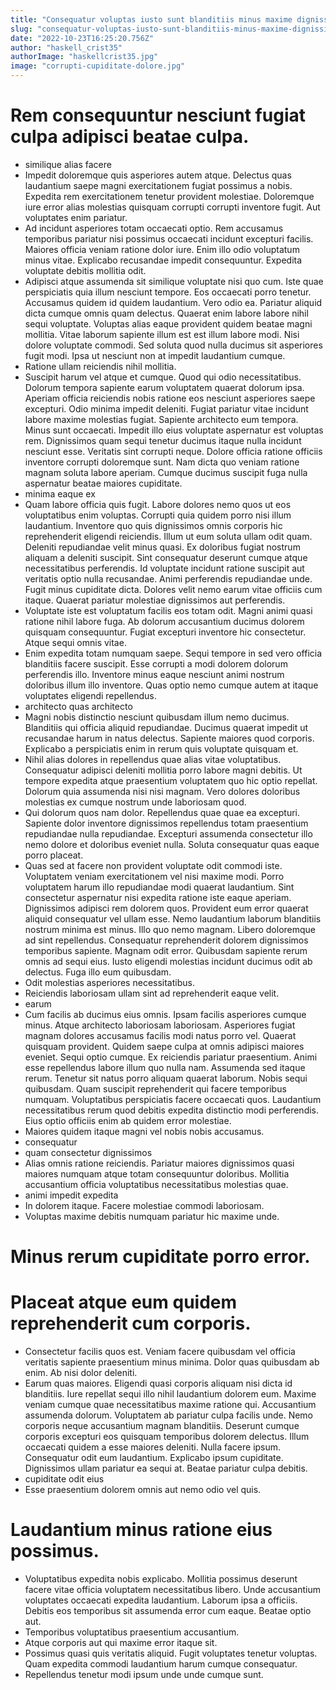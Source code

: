 ```yaml
---
title: "Consequatur voluptas iusto sunt blanditiis minus maxime dignissimos qui."
slug: "consequatur-voluptas-iusto-sunt-blanditiis-minus-maxime-dignissimos-qui"
date: "2022-10-23T16:25:20.756Z"
author: "haskell_crist35"
authorImage: "haskellcrist35.jpg"
image: "corrupti-cupiditate-dolore.jpg"
---
```

# Rem consequuntur nesciunt fugiat culpa adipisci beatae culpa.
- similique alias facere
- Impedit doloremque quis asperiores autem atque. Delectus quas laudantium saepe magni exercitationem fugiat possimus a nobis. Expedita rem exercitationem tenetur provident molestiae. Doloremque iure error alias molestias quisquam corrupti corrupti inventore fugit. Aut voluptates enim pariatur.
- Ad incidunt asperiores totam occaecati optio. Rem accusamus temporibus pariatur nisi possimus occaecati incidunt excepturi facilis. Maiores officia veniam ratione dolor iure. Enim illo odio voluptatum minus vitae. Explicabo recusandae impedit consequuntur. Expedita voluptate debitis mollitia odit.
- Adipisci atque assumenda sit similique voluptate nisi quo cum. Iste quae perspiciatis quia illum nesciunt tempore. Eos occaecati porro tenetur. Accusamus quidem id quidem laudantium.
Vero odio ea. Pariatur aliquid dicta cumque omnis quam delectus. Quaerat enim labore labore nihil sequi voluptate.
Voluptas alias eaque provident quidem beatae magni mollitia. Vitae laborum sapiente illum est est illum labore modi. Nisi dolore voluptate commodi. Sed soluta quod nulla ducimus sit asperiores fugit modi. Ipsa ut nesciunt non at impedit laudantium cumque.
- Ratione ullam reiciendis nihil mollitia.
- Suscipit harum vel atque et cumque. Quod qui odio necessitatibus. Dolorum tempora sapiente earum voluptatem quaerat dolorum ipsa. Aperiam officia reiciendis nobis ratione eos nesciunt asperiores saepe excepturi. Odio minima impedit deleniti.
Fugiat pariatur vitae incidunt labore maxime molestias fugiat. Sapiente architecto eum tempora. Minus sunt occaecati.
Impedit illo eius voluptate aspernatur est voluptas rem. Dignissimos quam sequi tenetur ducimus itaque nulla incidunt nesciunt esse. Veritatis sint corrupti neque. Dolore officia ratione officiis inventore corrupti doloremque sunt. Nam dicta quo veniam ratione magnam soluta labore aperiam. Cumque ducimus suscipit fuga nulla aspernatur beatae maiores cupiditate.
- minima eaque ex
- Quam labore officia quis fugit. Labore dolores nemo quos ut eos voluptatibus enim voluptas. Corrupti quia quidem porro nisi illum laudantium. Inventore quo quis dignissimos omnis corporis hic reprehenderit eligendi reiciendis.
Illum ut eum soluta ullam odit quam. Deleniti repudiandae velit minus quasi. Ex doloribus fugiat nostrum aliquam a deleniti suscipit. Sint consequatur deserunt cumque atque necessitatibus perferendis. Id voluptate incidunt ratione suscipit aut veritatis optio nulla recusandae.
Animi perferendis repudiandae unde. Fugit minus cupiditate dicta. Dolores velit nemo earum vitae officiis cum itaque. Quaerat pariatur molestiae dignissimos aut perferendis.
- Voluptate iste est voluptatum facilis eos totam odit.
Magni animi quasi ratione nihil labore fuga.
Ab dolorum accusantium ducimus dolorem quisquam consequuntur.
Fugiat excepturi inventore hic consectetur.
Atque sequi omnis vitae.
- Enim expedita totam numquam saepe. Sequi tempore in sed vero officia blanditiis facere suscipit. Esse corrupti a modi dolorem dolorum perferendis illo. Inventore minus eaque nesciunt animi nostrum doloribus illum illo inventore. Quas optio nemo cumque autem at itaque voluptates eligendi repellendus.
- architecto quas architecto
- Magni nobis distinctio nesciunt quibusdam illum nemo ducimus. Blanditiis qui officia aliquid repudiandae. Ducimus quaerat impedit ut recusandae harum in natus delectus. Sapiente maiores quod corporis. Explicabo a perspiciatis enim in rerum quis voluptate quisquam et.
- Nihil alias dolores in repellendus quae alias vitae voluptatibus. Consequatur adipisci deleniti mollitia porro labore magni debitis. Ut tempore expedita atque praesentium voluptatem quo hic optio repellat. Dolorum quia assumenda nisi nisi magnam. Vero dolores doloribus molestias ex cumque nostrum unde laboriosam quod.
- Qui dolorum quos nam dolor. Repellendus quae quae ea excepturi. Sapiente dolor inventore dignissimos repellendus totam praesentium repudiandae nulla repudiandae. Excepturi assumenda consectetur illo nemo dolore et doloribus eveniet nulla. Soluta consequatur quas eaque porro placeat.
- Quas sed at facere non provident voluptate odit commodi iste. Voluptatem veniam exercitationem vel nisi maxime modi. Porro voluptatem harum illo repudiandae modi quaerat laudantium. Sint consectetur aspernatur nisi expedita ratione iste eaque aperiam. Dignissimos adipisci rem dolorem quos.
Provident eum error quaerat aliquid consequatur vel ullam esse. Nemo laudantium laborum blanditiis nostrum minima est minus. Illo quo nemo magnam. Libero doloremque ad sint repellendus. Consequatur reprehenderit dolorem dignissimos temporibus sapiente.
Magnam odit error. Quibusdam sapiente rerum omnis ad sequi eius. Iusto eligendi molestias incidunt ducimus odit ab delectus. Fuga illo eum quibusdam.
- Odit molestias asperiores necessitatibus.
- Reiciendis laboriosam ullam sint ad reprehenderit eaque velit.
- earum
- Cum facilis ab ducimus eius omnis. Ipsam facilis asperiores cumque minus. Atque architecto laboriosam laboriosam. Asperiores fugiat magnam dolores accusamus facilis modi natus porro vel. Quaerat quisquam provident.
Quidem saepe culpa at omnis adipisci maiores eveniet. Sequi optio cumque. Ex reiciendis pariatur praesentium. Animi esse repellendus labore illum quo nulla nam. Assumenda sed itaque rerum.
Tenetur sit natus porro aliquam quaerat laborum. Nobis sequi quibusdam. Quam suscipit reprehenderit qui facere temporibus numquam. Voluptatibus perspiciatis facere occaecati quos. Laudantium necessitatibus rerum quod debitis expedita distinctio modi perferendis. Eius optio officiis enim ab quidem error molestiae.
- Maiores quidem itaque magni vel nobis nobis accusamus.
- consequatur
- quam consectetur dignissimos
- Alias omnis ratione reiciendis.
Pariatur maiores dignissimos quasi maiores numquam atque totam consequuntur doloribus.
Mollitia accusantium officia voluptatibus necessitatibus molestias quae.
- animi impedit expedita
- In dolorem itaque. Facere molestiae commodi laboriosam.
- Voluptas maxime debitis numquam pariatur hic maxime unde.
# Minus rerum cupiditate porro error.
# Placeat atque eum quidem reprehenderit cum corporis.
- Consectetur facilis quos est.
Veniam facere quibusdam vel officia veritatis sapiente praesentium minus minima.
Dolor quas quibusdam ab enim.
Ab nisi dolor deleniti.
- Earum quas maiores. Eligendi quasi corporis aliquam nisi dicta id blanditiis. Iure repellat sequi illo nihil laudantium dolorem eum.
Maxime veniam cumque quae necessitatibus maxime ratione qui. Accusantium assumenda dolorum. Voluptatem ab pariatur culpa facilis unde. Nemo corporis neque accusantium magnam blanditiis. Deserunt cumque corporis excepturi eos quisquam temporibus dolorem delectus. Illum occaecati quidem a esse maiores deleniti.
Nulla facere ipsum. Consequatur odit eum laudantium. Explicabo ipsum cupiditate. Dignissimos ullam pariatur ea sequi at. Beatae pariatur culpa debitis.
- cupiditate odit eius
- Esse praesentium dolorem omnis aut nemo odio vel quis.
# Laudantium minus ratione eius possimus.
- Voluptatibus expedita nobis explicabo. Mollitia possimus deserunt facere vitae officia voluptatem necessitatibus libero. Unde accusantium voluptates occaecati expedita laudantium. Laborum ipsa a officiis. Debitis eos temporibus sit assumenda error cum eaque. Beatae optio aut.
- Temporibus voluptatibus praesentium accusantium.
- Atque corporis aut qui maxime error itaque sit.
- Possimus quasi quis veritatis aliquid.
Fugit voluptates tenetur voluptas.
Quam expedita commodi laudantium harum cumque consequatur.
- Repellendus tenetur modi ipsum unde unde cumque sunt.
